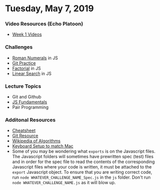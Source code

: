 Tuesday, May 7, 2019
=====================
### Video Resources (Echo Platoon)
- [Week 1 Videos](https://www.youtube.com/watch?v=MXfqHyQHmfo&list=PLu0CiQ7bzwESorYiOmwUJEdqs4YJfyMNh)

### Challenges
* [Roman Numerals](https://github.com/indiaplatoon/roman-numerals) in JS
* [Git Practice](http://learngitbranching.js.org/)
* [Factorial](https://github.com/indiaplatoon/factorial) in JS
* [Linear Search](https://github.com/indiaplatoon/linear-search) in JS

### Lecture Topics
* Git and Github
* [JS Fundamentals](https://github.com/indiaplatoon/curriculum/blob/master/week-01/lecture-materials/JSFundamentalsDay1.pdf)
* Pair Programming

### Additonal Resources
* [Cheatsheet](https://education.github.com/git-cheat-sheet-education.pdf)
* [Git Resource](https://github.com/indiaplatoon/git-resource)
* [Wikipedia of Algorithms](http://algorithm.wiki/en/app/)
* [Keyboard Setup to match Mac](https://github.com/indiaplatoon/curriculum/blob/master/week-01/lecture-materials/keyboard-setup.png)
* Some of you may be wondering what `exports` is on the Javascript files. The Javascript folders will sometimes have prewritten spec (test) files and in order for the spec file to read the contents of the corresponding Javascript files where your code is written, it must be attached to the `export` Javascript object. To ensure that you are writing correct code, run `node WHATEVER_CHALLENGE_NAME_Spec.js` in the `js` folder. Don't run `node WHATEVER_CHALLENGE_NAME.js` as it will blow up.
